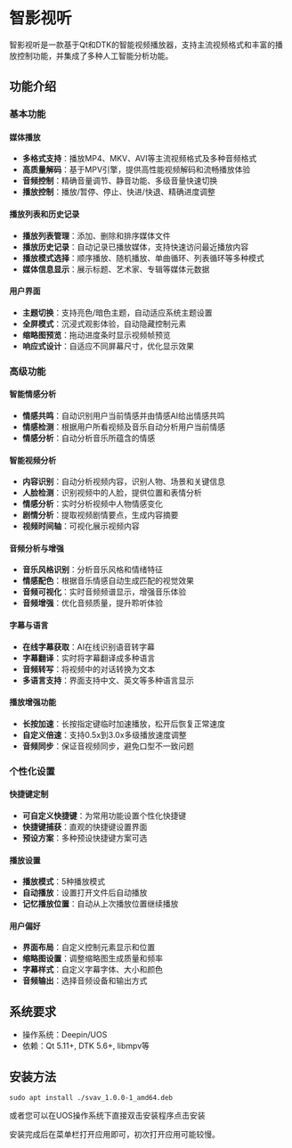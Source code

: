 # 智影视听

智影视听是一款基于Qt和DTK的智能视频播放器，支持主流视频格式和丰富的播放控制功能，并集成了多种人工智能分析功能。

## 功能介绍

### 基本功能

#### 媒体播放
- **多格式支持**：播放MP4、MKV、AVI等主流视频格式及多种音频格式
- **高质量解码**：基于MPV引擎，提供高性能视频解码和流畅播放体验
- **音频控制**：精确音量调节、静音功能、多级音量快速切换
- **播放控制**：播放/暂停、停止、快进/快退、精确进度调整

#### 播放列表和历史记录
- **播放列表管理**：添加、删除和排序媒体文件
- **播放历史记录**：自动记录已播放媒体，支持快速访问最近播放内容
- **播放模式选择**：顺序播放、随机播放、单曲循环、列表循环等多种模式
- **媒体信息显示**：展示标题、艺术家、专辑等媒体元数据

#### 用户界面
- **主题切换**：支持亮色/暗色主题，自动适应系统主题设置
- **全屏模式**：沉浸式观影体验，自动隐藏控制元素
- **缩略图预览**：拖动进度条时显示视频帧预览
- **响应式设计**：自适应不同屏幕尺寸，优化显示效果

### 高级功能
#### 智能情感分析
- **情感共鸣**：自动识别用户当前情感并由情感AI给出情感共鸣
- **情感检测**：根据用户所看视频及音乐自动分析用户当前情感
- **情感分析**：自动分析音乐所蕴含的情感

#### 智能视频分析
- **内容识别**：自动分析视频内容，识别人物、场景和关键信息
- **人脸检测**：识别视频中的人脸，提供位置和表情分析
- **情感分析**：实时分析视频中人物情感变化
- **剧情分析**：提取视频剧情要点，生成内容摘要
- **视频时间轴**：可视化展示视频内容

#### 音频分析与增强
- **音乐风格识别**：分析音乐风格和情绪特征
- **情感配色**：根据音乐情感自动生成匹配的视觉效果
- **音频可视化**：实时音频频谱显示，增强音乐体验
- **音频增强**：优化音频质量，提升聆听体验

#### 字幕与语言
- **在线字幕获取**：AI在线识别语音转字幕
- **字幕翻译**：实时将字幕翻译成多种语言
- **音频转写**：将视频中的对话转换为文本
- **多语言支持**：界面支持中文、英文等多种语言显示

#### 播放增强功能
- **长按加速**：长按指定键临时加速播放，松开后恢复正常速度
- **自定义倍速**：支持0.5x到3.0x多级播放速度调整
- **音频同步**：保证音视频同步，避免口型不一致问题

### 个性化设置

#### 快捷键定制
- **可自定义快捷键**：为常用功能设置个性化快捷键
- **快捷键捕获**：直观的快捷键设置界面
- **预设方案**：多种预设快捷键方案可选

#### 播放设置
- **播放模式**：5种播放模式
- **自动播放**：设置打开文件后自动播放
- **记忆播放位置**：自动从上次播放位置继续播放

#### 用户偏好
- **界面布局**：自定义控制元素显示和位置
- **缩略图设置**：调整缩略图生成质量和频率
- **字幕样式**：自定义字幕字体、大小和颜色
- **音频输出**：选择音频设备和输出方式

## 系统要求
- 操作系统：Deepin/UOS
- 依赖：Qt 5.11+, DTK 5.6+, libmpv等

## 安装方法
```
sudo apt install ./svav_1.0.0-1_amd64.deb
```
或者您可以在UOS操作系统下直接双击安装程序点击安装

安装完成后在菜单栏打开应用即可，初次打开应用可能较慢。
